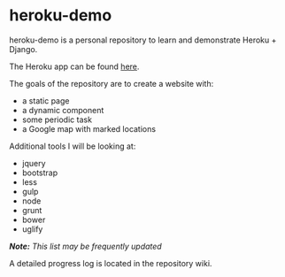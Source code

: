 # heroku-demo

heroku-demo is a personal repository to learn and demonstrate Heroku + Django.

The Heroku app can be found [here](https://calm-escarpment-45678.herokuapp.com/).

The goals of the repository are to create a website with:

  - a static page
  - a dynamic component
  - some periodic task
  - a Google map with marked locations

Additional tools I will be looking at:

 - jquery
 - bootstrap
 - less
 - gulp
 - node
 - grunt
 - bower
 - uglify
 
*__Note:__ This list may be frequently updated*
  
A detailed progress log is located in the repository wiki.

